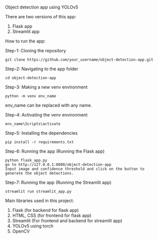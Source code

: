 Object detection app using YOLOv5

There are two versions of this app:
1. Flask app
2. Streamlit app

How to run the app:

Step-1: Cloning the repository
```
git clone https://github.com/your_username/object-detection-app.git
```

Step-2: Navigating to the app folder
```
cd object-detection-app
```

Step-3: Making a new venv environment
```
python -m venv env_name
```
env_name can be replaced with any name.

Step-4: Activating the venv environment
```
env_name\Scripts\activate
```

Step-5: Installing the dependencies
```
pip install -r requirements.txt
```

Step-6: Running the app (Running the Flask app)
```
python flask_app.py
go to http://127.0.0.1:8080/object-detection-app
Input image and confidence threshold and click on the button to generate the object detections.
``` 

Step-7: Running the app (Running the Streamlit app)
```
streamlit run streamlit_app.py
```

Main libraries used in this project:
1. Flask (for backend for flask app)
2. HTML, CSS (for frontend for flask app)
3. Streamlit (For frontend and backend for streamlit app)
4. YOLOv5 using torch
4. OpenCV
